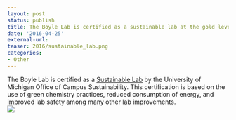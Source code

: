 ```yaml
---
layout: post
status: publish
title: The Boyle Lab is certified as a sustainable lab at the gold level.
date: '2016-04-25'
external-url:
teaser: 2016/sustainable_lab.png
categories:
- Other
---
```


The Boyle Lab is certified as a <a href="http://sustainability.umich.edu/ocs/labs">Sustainable Lab</a> by the University of Michigan Office of Campus Sustainability. This certification is based on the use of green chemistry practices, reduced consumption of energy, and improved lab safety among many other lab improvements.
<br>
<img src="{{ site.url }}/assets/news_graphics/2016-04-25-Lab_Certified_Sustainable.png">
